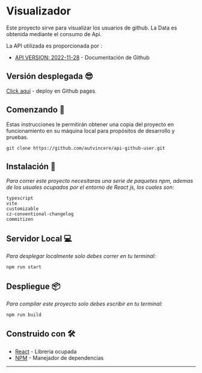 # Visualizador

Este proyecto sirve para visualizar los usuarios de github. La Data es obtenida mediante el consumo de Api.

La API utilizada es proporcionada por :
* [API VERSION: 2022-11-28](https://docs.github.com/es/rest?apiVersion=2022-11-28) - Documentación de Github


## Versión desplegada 😎
[Click aquí](https://autvincere.github.io/api-github-user/) - deploy en Github pages.


## Comenzando 🚀

Estas instrucciones le permitirán obtener una copia del proyecto en funcionamiento en su máquina local para propósitos de desarrollo y pruebas.

```
git clone https://github.com/autvincere/api-github-user.git
```


## Instalación 🔧

_Para correr este proyecto necesitaras una serie de paquetes npm, ademas de los usuales ocupados por el entorno de React js, los cuales son:_


```
typescript
vite
customizable
cz-conventional-changelog
commitizen
```

## Servidor Local 💻

_Para desplegar localmente solo debes correr en tu terminal:_

```
npm run start
```

## Despliegue 📦

_Para compilar este proyecto solo debes escribir en tu terminal:_
```
npm run build
```

## Construido con 🛠️

* [React](https://reactjs.org/) - Libreria ocupada
* [NPM](https://www.npmjs.com/) - Manejador de dependencias



---
